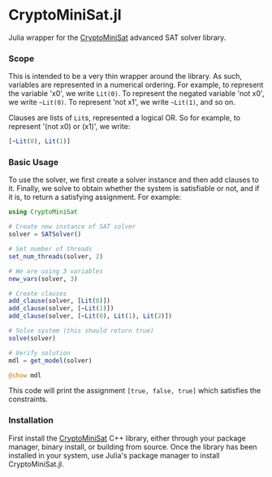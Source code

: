 CryptoMiniSat.jl
====

Julia wrapper for the [CryptoMiniSat](https://github.com/msoos/cryptominisat) advanced SAT solver library.

### Scope
This is intended to be a very thin wrapper around the library. As such, variables are represented in a numerical ordering. For example, to represent the variable 'x0', we write `Lit(0)`. To represent the negated variable 'not x0', we write `~Lit(0)`. To represent 'not x1', we write `~Lit(1)`, and so on.

Clauses are lists of `Lit`s, represented a logical OR. So for example, to represent '(not x0) or (x1)', we write:

```julia
[~Lit(0), Lit(1)]
```

### Basic Usage

To use the solver, we first create a solver instance and then add clauses to it. Finally, we solve to obtain whether the system is satisfiable or not, and if it is, to return a satisfying assignment. For example:

```julia
using CryptoMiniSat 

# Create new instance of SAT solver 
solver = SATSolver()

# Set number of threads 
set_num_threads(solver, 2)

# We are using 3 variables
new_vars(solver, 3)

# Create clauses 
add_clause(solver, [Lit(0)])
add_clause(solver, [~Lit(1)])
add_clause(solver, [~Lit(0), Lit(1), Lit(2)])

# Solve system (this should return true)
solve(solver) 

# Verify solution
mdl = get_model(solver)

@show mdl
```
This code will print the assignment `[true, false, true]` which satisfies the constraints.

### Installation

First install the [CryptoMiniSat](https://github.com/msoos/cryptominisat) C++ library, either through your package manager, binary install, or building from source. Once the library has been installed in your system, use Julia's package manager to install CryptoMiniSat.jl.
